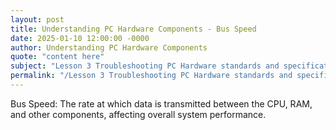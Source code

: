 ```yaml
---
layout: post
title: Understanding PC Hardware Components - Bus Speed
date: 2025-01-10 12:00:00 -0000
author: Understanding PC Hardware Components
quote: "content here"
subject: "Lesson 3 Troubleshooting PC Hardware standards and specifications"
permalink: "/Lesson 3 Troubleshooting PC Hardware standards and specifications/Understanding PC Hardware Components/Understanding PC Hardware Components - Bus Speed"
---
```


Bus Speed: The rate at which data is transmitted between the CPU, RAM, and other components, affecting overall system performance.
